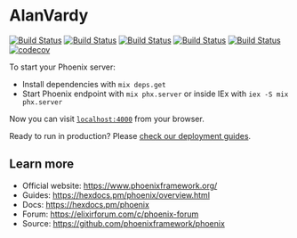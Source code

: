 # AlanVardy

[![Build Status](https://github.com/alanvardy/alan_vardy/workflows/Coveralls/badge.svg)](https://github.com/alanvardy/alan_vardy)
[![Build Status](https://github.com/alanvardy/alan_vardy/workflows/Cypress/badge.svg)](https://github.com/alanvardy/alan_vardy)
[![Build Status](https://github.com/alanvardy/alan_vardy/workflows/Dialyzer/badge.svg)](https://github.com/alanvardy/alan_vardy)
[![Build Status](https://github.com/alanvardy/alan_vardy/workflows/Credo/badge.svg)](https://github.com/alanvardy/alan_vardy)
[![Build Status](https://github.com/alanvardy/alan_vardy/workflows/Doctor/badge.svg)](https://github.com/alanvardy/alan_vardy)
[![codecov](https://codecov.io/gh/alanvardy/alan_vardy/branch/main/graph/badge.svg?token=P3O42SF7VJ)](https://codecov.io/gh/alanvardy/alan_vardy)

To start your Phoenix server:

* Install dependencies with `mix deps.get`
* Start Phoenix endpoint with `mix phx.server` or inside IEx with `iex -S mix phx.server`

Now you can visit [`localhost:4000`](http://localhost:4000) from your browser.

Ready to run in production? Please [check our deployment guides](https://hexdocs.pm/phoenix/deployment.html).

## Learn more

* Official website: <https://www.phoenixframework.org/>
* Guides: <https://hexdocs.pm/phoenix/overview.html>
* Docs: <https://hexdocs.pm/phoenix>
* Forum: <https://elixirforum.com/c/phoenix-forum>
* Source: <https://github.com/phoenixframework/phoenix>
